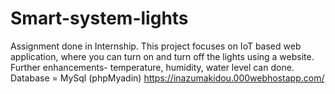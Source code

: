 # Smart-system-lights
Assignment done in Internship. This project focuses on IoT based web application, where you can turn on and turn off the lights using a website. Further enhancements- temperature, humidity, water level can done. Database = MySql (phpMyadin)
https://inazumakidou.000webhostapp.com/
